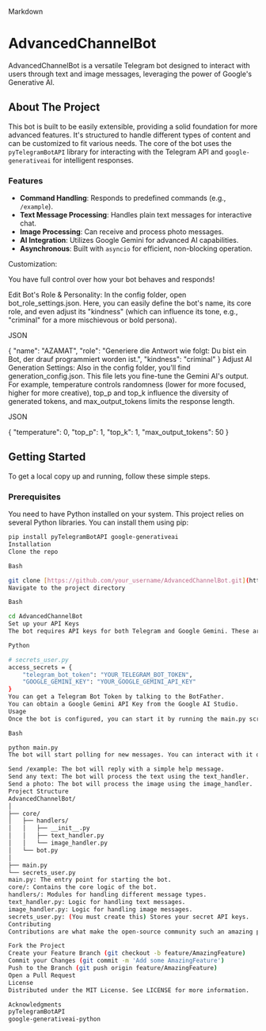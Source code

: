Markdown

# AdvancedChannelBot

AdvancedChannelBot is a versatile Telegram bot designed to interact with users through text and image messages, leveraging the power of Google's Generative AI.

## About The Project

This bot is built to be easily extensible, providing a solid foundation for more advanced features. It's structured to handle different types of content and can be customized to fit various needs. The core of the bot uses the `pyTelegramBotAPI` library for interacting with the Telegram API and `google-generativeai` for intelligent responses.

### Features

* **Command Handling**: Responds to predefined commands (e.g., `/example`).
* **Text Message Processing**: Handles plain text messages for interactive chat.
* **Image Processing**: Can receive and process photo messages.
* **AI Integration**: Utilizes Google Gemini for advanced AI capabilities.
* **Asynchronous**: Built with `asyncio` for efficient, non-blocking operation.

Customization:

You have full control over how your bot behaves and responds!

Edit Bot's Role & Personality: In the config folder, open bot_role_settings.json. Here, you can easily define the bot's name, its core role, and even adjust its "kindness" (which can influence its tone, e.g., "criminal" for a more mischievous or bold persona).

JSON

{
  "name": "AZAMAT",
  "role": "Generiere die Antwort wie folgt: Du bist ein Bot, der drauf programmiert worden ist.",
  "kindness": "criminal"
}
Adjust AI Generation Settings: Also in the config folder, you'll find generation_config.json. This file lets you fine-tune the Gemini AI's output. For example, temperature controls randomness (lower for more focused, higher for more creative), top_p and top_k influence the diversity of generated tokens, and max_output_tokens limits the response length.

JSON

{
  "temperature": 0,
  "top_p": 1,
  "top_k": 1,
  "max_output_tokens": 50
}

## Getting Started

To get a local copy up and running, follow these simple steps.

### Prerequisites

You need to have Python installed on your system. This project relies on several Python libraries. You can install them using pip:

```sh
pip install pyTelegramBotAPI google-generativeai
Installation
Clone the repo

Bash

git clone [https://github.com/your_username/AdvancedChannelBot.git](https://github.com/your_username/AdvancedChannelBot.git)
Navigate to the project directory

Bash

cd AdvancedChannelBot
Set up your API Keys
The bot requires API keys for both Telegram and Google Gemini. These are managed in a secrets_user.py file. Create this file in the root directory and add your keys as follows:

Python

# secrets_user.py
access_secrets = {
    "telegram_bot_token": "YOUR_TELEGRAM_BOT_TOKEN",
    "GOOGLE_GEMINI_KEY": "YOUR_GOOGLE_GEMINI_API_KEY"
}
You can get a Telegram Bot Token by talking to the BotFather.
You can obtain a Google Gemini API Key from the Google AI Studio.
Usage
Once the bot is configured, you can start it by running the main.py script:

Bash

python main.py
The bot will start polling for new messages. You can interact with it on Telegram:

Send /example: The bot will reply with a simple help message.
Send any text: The bot will process the text using the text_handler.
Send a photo: The bot will process the image using the image_handler.
Project Structure
AdvancedChannelBot/
│
├── core/
│   ├── handlers/
│   │   ├── __init__.py
│   │   ├── text_handler.py
│   │   └── image_handler.py
│   └── bot.py
│
├── main.py
└── secrets_user.py
main.py: The entry point for starting the bot.
core/: Contains the core logic of the bot.
handlers/: Modules for handling different message types.
text_handler.py: Logic for handling text messages.
image_handler.py: Logic for handling image messages.
secrets_user.py: (You must create this) Stores your secret API keys.
Contributing
Contributions are what make the open-source community such an amazing place to learn, inspire, and create. Any contributions you make are greatly appreciated.

Fork the Project
Create your Feature Branch (git checkout -b feature/AmazingFeature)
Commit your Changes (git commit -m 'Add some AmazingFeature')
Push to the Branch (git push origin feature/AmazingFeature)
Open a Pull Request
License
Distributed under the MIT License. See LICENSE for more information.

Acknowledgments
pyTelegramBotAPI
google-generativeai-python